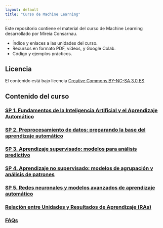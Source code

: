 ```yaml
---
layout: default
title: "Curso de Machine Learning"
---
```


Este repositorio contiene el material del curso de Machine Learning desarrollado por Mireia Consarnau.

- Índice y enlaces a las unidades del curso.
- Recursos en formato PDF, vídeos, y Google Colab.
- Código y ejemplos prácticos.

## Licencia

El contenido está bajo licencia [Creative Commons BY-NC-SA 3.0 ES](LICENSE.md).

## Contenido del curso

### [SP 1. Fundamentos de la Inteligencia Artificial y el Aprendizaje Automático](sp1)  
### [SP 2. Preprocesamiento de datos: preparando la base del aprendizaje automático](SP2/SP2.md) 
### [SP 3. Aprendizaje supervisado: modelos para análisis predictivo](unidad3/unidad3.md)  
### [SP 4. Aprendizaje no supervisado: modelos de agrupación y análisis de patrones](unidad4/unidad4.md)  
### [SP 5. Redes neuronales y modelos avanzados de aprendizaje automático](unidad5/unidad5.md)  

### [Relación entre Unidades y Resultados de Aprendizaje (RAs)](ras.md)  

### [FAQs](faqs/faqs.md)  

